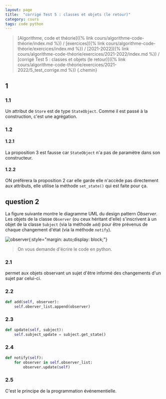 ```yaml
---
layout: page
title:  "corrigé Test 5 : classes et objets (le retour)"
category: cours
tags: code python
---
```


> [Algorithme, code et théorie]({% link cours/algorithme-code-théorie/index.md %}) / [exercices]({% link cours/algorithme-code-théorie/exercices/index.md %}) / [2021-2022]({% link cours/algorithme-code-théorie/exercices/2021-2022/index.md %}) / [corrigé Test 5 : classes et objets (le retour)]({% link cours/algorithme-code-théorie/exercices/2021-2022/5_test_corrige.md %})
{.chemin}

## 1

### 1.1

Un attribut de `Store` est de type `StateObject`. Comme il est passé à la construction, c'est une agrégation.

### 1.2

#### 1.2.1

La proposition 3 est fausse car `StateObject` n'a pas de paramètre dans son constructeur.

#### 1.2.2

ON préférera la proposition 2 car elle garde elle n'accède pas directement aux attributs, elle utilise la méthode `set_state()` qui est faite pour ça. 

## question 2

La figure suivante montre le diagramme UML du design pattern *Observer*. Les objets de la classe `Observer` (ou ceux héritant d'elle) s'inscrivent à un objet de la classe `Subject` (via la méthode `add`) pour être prévenus de chaque changement d'état (via la méthode `notify`).

![observer](./uml_observer.png){:style="margin: auto;display: block;"}

> On vous demande d'écrire le code en python.

### 2.1

permet aux objets observant un sujet d'être informé des changements d'un sujet par celui-ci.

### 2.2

```python
def add(self, observer):
    self.oberver_list.append(observer)
```

### 2.3

```python
def update(self, subject):
    self.subject_update = subject.get_state()
```

### 2.4

```python
def notify(self):
    for observer in self.observer_list:
        observer.update(self)
```

### 2.5

C'est le principe de la programmation événementielle.
